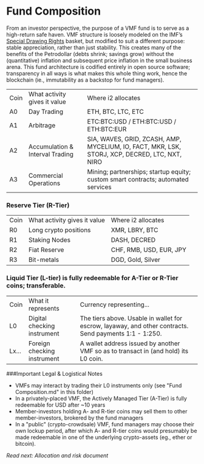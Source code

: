 # Fund Composition

From an investor perspective, the purpose of a VMF fund is to serve as a high-return safe haven. VMF structure is loosely modeled on the IMF’s [Special Drawing Rights](https://en.wikipedia.org/wiki/Special_drawing_rights) basket, but modified to suit a different purpose: stable appreciation, rather than just stability. This creates many of the benefits of the Petrodollar (debts shrink; savings grow) without the (quantitative) inflation and subsequent price inflation in the small business arena. This fund architecture is codified entirely in open source software; transparency in all ways is what makes this whole thing work, hence the blockchain (ie., immutability as a backstop for fund managers). 

<table>
  <tr>
    <td>Coin</td>
    <td>What activity gives it value</td>
    <td>Where i2 allocates</td>
  </tr>
  <tr>
    <td>A0</td>
    <td>Day Trading</td>
    <td>ETH, BTC, LTC, ETC</td>
  </tr>
  <tr>
    <td>A1</td>
    <td>Arbitrage</td>
    <td>ETC:BTC:USD / ETH:BTC:USD / ETH:BTC:EUR </td>
  </tr>
  <tr>
    <td>A2</td>
    <td>Accumulation & Interval Trading</td>
    <td>SIA, WAVES, GRID, ZCASH, AMP, MYCELIUM, IO, FACT, MKR, LSK, STORJ, XCP, DECRED, LTC, NXT, NIRO</td>
  </tr>
  <tr>
    <td>A3</td>
    <td>Commercial Operations</td>
    <td>Mining; partnerships; startup equity; custom smart contracts; automated services</td>
  </tr>
</table>


### Reserve Tier (R-Tier)
<table>
  <tr>
    <td>Coin</td>
    <td>What activity gives it value</td>
    <td>Where i2 allocates</td>
  </tr>
  <tr>
    <td>R0</td>
    <td>Long crypto positions</td>
    <td>XMR, LBRY, BTC</td>
  </tr>
  <tr>
    <td>R1</td>
    <td>Staking Nodes</td>
    <td>DASH, DECRED</td>
  </tr>
  <tr>
    <td>R2</td>
    <td>Fiat Reserve</td>
    <td>CHF, RMB, USD, EUR, JPY</td>
  </tr>
  <tr>
    <td>R3</td>
    <td>Bit-metals</td>
    <td>DGD, Gold, Silver</td>
  </tr>
</table>


### Liquid Tier (L-tier) is fully redeemable for A-Tier or R-Tier coins; transferable.

<table>
  <tr>
    <td>Coin</td>
    <td>What it represents</td>
    <td>Currency representing...</td>
  </tr>
  <tr>
    <td>L0</td>
    <td>Digital checking instrument</td>
    <td>The tiers above. Usable in wallet for escrow, layaway, and other contracts. Send payments 1:1 - 1:250.</td>
  </tr>
  <tr>
    <td>Lx...</td>
    <td>Foreign checking instrument</td>
    <td>A wallet address issued by another VMF so as to transact in (and hold) its L0 coin.</td>
  </tr>
</table>

###Important Legal & Logistical Notes
* VMFs may interact by trading their L0 instruments only (see "Fund Composition.md" in this folder)
* In a privately-placed VMF, the Actively Managed Tier (A-Tier) is fully redeemable for USD after ~10 years
* Member-investors holding A- and R-tier coins may sell them to other member-investors, brokered by the fund managers
* In a "public" (crypto-crowdsale) VMF, fund managers may choose their own lockup period, after which A- and R-tier coins would presumably be made redeemable in one of the underlying crypto-assets (eg., ether or bitcoin).


*Read next: Allocation and risk document*

